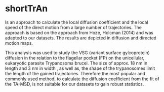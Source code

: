 # shortTrAn
Is an approach to calculate the local diffusion coefficient and the  local speed of the direct motion from a large number of trajectories. The approach is based on the approach from Hoze, Holcman (2014) and was adapted to our datasets. The results are depicted in diffusion and directed motion maps.

This analysis was used to study the VSG (variant surface gylcoprotein) diffusion in the relation to the flagellar pocket (FP) on the unicellular, eukaryotic parasite Trypanosoma brucei. The size of approx. 18 nm in length and 3 nm in width , as well as, the shape of the trypanosomes limit the length of the gained trajectories. Therefore the most popular and commonly used method, to calculate the diffusion coefficient from the fit of the TA-MSD, is not suitable for our datasets to gain robust statistics. 
